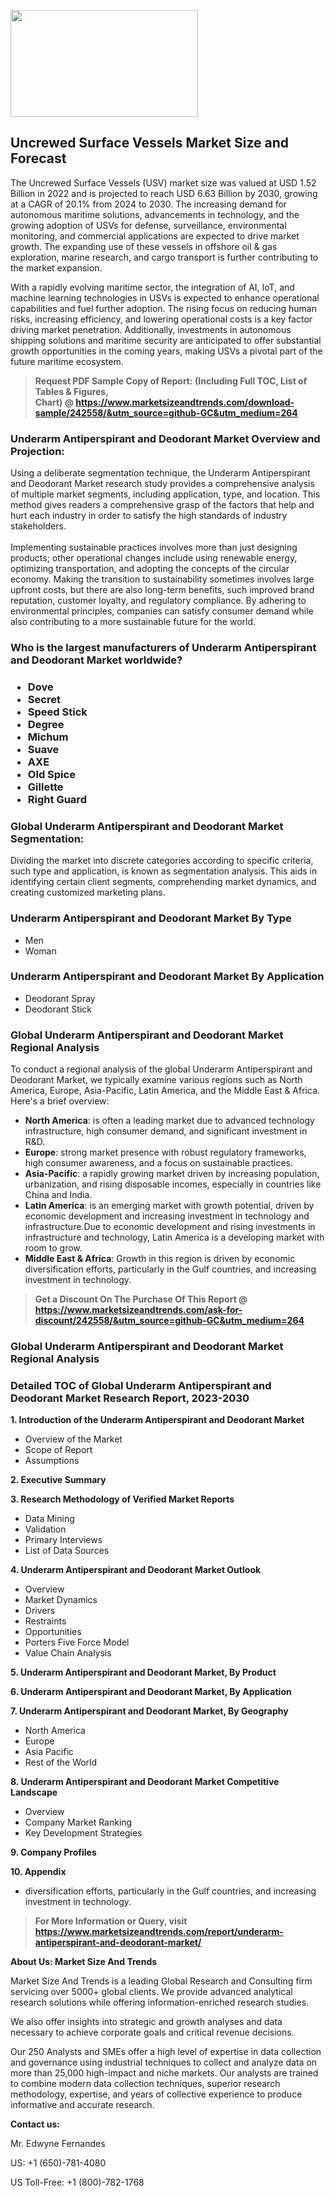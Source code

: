 <p><img class="alignnone size-medium wp-image-20088" src="https://ffe5etoiles.com/wp-content/uploads/2024/12/MST1-300x171.png" alt="" width="300" height="171" /></p><h2>Uncrewed Surface Vessels Market Size and Forecast</h2><p>The Uncrewed Surface Vessels (USV) market size was valued at USD 1.52 Billion in 2022 and is projected to reach USD 6.63 Billion by 2030, growing at a CAGR of 20.1% from 2024 to 2030. The increasing demand for autonomous maritime solutions, advancements in technology, and the growing adoption of USVs for defense, surveillance, environmental monitoring, and commercial applications are expected to drive market growth. The expanding use of these vessels in offshore oil & gas exploration, marine research, and cargo transport is further contributing to the market expansion.</p><p>With a rapidly evolving maritime sector, the integration of AI, IoT, and machine learning technologies in USVs is expected to enhance operational capabilities and fuel further adoption. The rising focus on reducing human risks, increasing efficiency, and lowering operational costs is a key factor driving market penetration. Additionally, investments in autonomous shipping solutions and maritime security are anticipated to offer substantial growth opportunities in the coming years, making USVs a pivotal part of the future maritime ecosystem.</p></p><blockquote id="" class=""><strong>Request PDF Sample Copy of Report: (Including Full TOC, List of Tables &amp; Figures, Chart)&nbsp;@&nbsp;<strong><a href="https://www.marketsizeandtrends.com/download-sample/242558/&utm_source=github-GC&utm_medium=264" target="_blank">https://www.marketsizeandtrends.com/download-sample/242558/&utm_source=github-GC&utm_medium=264</a></strong></strong></blockquote><h3 id="" class="">Underarm Antiperspirant and Deodorant Market&nbsp;Overview and Projection:</h3><p id="" class="">Using a deliberate segmentation technique, the Underarm Antiperspirant and Deodorant Market research study provides a comprehensive analysis of multiple market segments, including application, type, and location. This method gives readers a comprehensive grasp of the factors that help and hurt each industry in order to satisfy the high standards of industry stakeholders. <br /> <br />Implementing sustainable practices involves more than just designing products; other operational changes include using renewable energy, optimizing transportation, and adopting the concepts of the circular economy. Making the transition to sustainability sometimes involves large upfront costs, but there are also long-term benefits, such improved brand reputation, customer loyalty, and regulatory compliance. By adhering to environmental principles, companies can satisfy consumer demand while also contributing to a more sustainable future for the world.</p><h3 id="" class="">Who is the largest manufacturers of&nbsp;Underarm Antiperspirant and Deodorant Market worldwide?</h3><h3 class=""><p><ul><li>Dove </li><li> Secret </li><li> Speed Stick </li><li> Degree </li><li> Michum </li><li> Suave </li><li> AXE </li><li> Old Spice </li><li> Gillette </li><li> Right Guard</li></ul></p></h3><h3 id="" class="">Global&nbsp;Underarm Antiperspirant and Deodorant Market Segmentation:</h3><p id="" class="">Dividing the market into discrete categories according to specific criteria, such type and application, is known as segmentation analysis. This aids in identifying certain client segments, comprehending market dynamics, and creating customized marketing plans.</p><h3 id="" class="">Underarm Antiperspirant and Deodorant Market&nbsp;By Type</h3><p><p><ul><li>Men</li><li> Woman</p></li></ul></p></p><h3 id="" class="">Underarm Antiperspirant and Deodorant Market&nbsp;By Application</h3><p class=""><p><ul><li>Deodorant Spray</li><li> Deodorant Stick</li></ul></p></p><h3 id="" class="">Global Underarm Antiperspirant and Deodorant Market Regional Analysis</h3><p id="" class="">To conduct a regional analysis of the global Underarm Antiperspirant and Deodorant Market, we typically examine various regions such as North America, Europe, Asia-Pacific, Latin America, and the Middle East &amp; Africa. Here's a brief overview:</p><ul><li><strong>North America</strong>: is often a leading market due to advanced technology infrastructure, high consumer demand, and significant investment in R&amp;D.</li><li><strong>Europe</strong>: strong market presence with robust regulatory frameworks, high consumer awareness, and a focus on sustainable practices.</li><li><strong>Asia-Pacific</strong>: a rapidly growing market driven by increasing population, urbanization, and rising disposable incomes, especially in countries like China and India.</li><li><strong>Latin America</strong>: is an emerging market with growth potential, driven by economic development and increasing investment in technology and infrastructure.Due to economic development and rising investments in infrastructure and technology, Latin America is a developing market with room to grow.</li><li><strong>Middle East &amp; Africa</strong>: Growth in this region is driven by economic diversification efforts, particularly in the Gulf countries, and increasing investment in technology.</li></ul><blockquote id="" class=""><strong>Get a Discount On The Purchase Of This Report @ <strong><a href="https://www.marketsizeandtrends.com/ask-for-discount/242558/&utm_source=github-GC&utm_medium=264" target="_blank">https://www.marketsizeandtrends.com/ask-for-discount/242558/&utm_source=github-GC&utm_medium=264</a></strong></strong></blockquote><h3 id="" class="">Global Underarm Antiperspirant and Deodorant Market Regional Analysis</h3><h3 id="" class="">Detailed TOC of Global Underarm Antiperspirant and Deodorant Market Research Report, 2023-2030</h3><p id="" class=""><strong>1. Introduction of the Underarm Antiperspirant and Deodorant Market</strong></p><ul><li>Overview of the Market</li><li>Scope of Report</li><li>Assumptions</li></ul><p id="" class=""><strong>2. Executive Summary</strong></p><p id="" class=""><strong>3. Research Methodology of Verified Market Reports</strong></p><ul><li>Data Mining</li><li>Validation</li><li>Primary Interviews</li><li>List of Data Sources</li></ul><p id="" class=""><strong>4. Underarm Antiperspirant and Deodorant Market Outlook</strong></p><ul><li>Overview</li><li>Market Dynamics</li><li>Drivers</li><li>Restraints</li><li>Opportunities</li><li>Porters Five Force Model</li><li>Value Chain Analysis</li></ul><p id="" class=""><strong>5. Underarm Antiperspirant and Deodorant Market, By Product</strong></p><p id="" class=""><strong>6. Underarm Antiperspirant and Deodorant Market, By Application</strong></p><p id="" class=""><strong>7. Underarm Antiperspirant and Deodorant Market, By Geography</strong></p><ul><li>North America</li><li>Europe</li><li>Asia Pacific</li><li>Rest of the World</li></ul><p id="" class=""><strong>8. Underarm Antiperspirant and Deodorant Market Competitive Landscape</strong></p><ul><li>Overview</li><li>Company Market Ranking</li><li>Key Development Strategies</li></ul><p id="" class=""><strong>9. Company Profiles</strong></p><p id="" class=""><strong>10. Appendix</strong></p><ul><li>diversification efforts, particularly in the Gulf countries, and increasing investment in technology.</li></ul><blockquote id="" class=""><strong>For More Information or Query, visit <strong><strong><a href="https://www.marketsizeandtrends.com/report/underarm-antiperspirant-and-deodorant-market/" target="_blank">https://www.marketsizeandtrends.com/report/underarm-antiperspirant-and-deodorant-market/</a></strong></strong></strong></blockquote><p id="" class=""><strong>About Us: Market Size And Trends</strong></p><p id="" class="">Market Size And Trends is a leading Global Research and Consulting firm servicing over 5000+ global clients. We provide advanced analytical research solutions while offering information-enriched research studies.</p><p id="" class="">We also offer insights into strategic and growth analyses and data necessary to achieve corporate goals and critical revenue decisions.</p><p id="" class="">Our 250 Analysts and SMEs offer a high level of expertise in data collection and governance using industrial techniques to collect and analyze data on more than 25,000 high-impact and niche markets. Our analysts are trained to combine modern data collection techniques, superior research methodology, expertise, and years of collective experience to produce informative and accurate research.</p><p id="" class=""><strong>Contact us:</strong></p><p id="" class="">Mr. Edwyne Fernandes</p><p id="" class="">US: +1 (650)-781-4080</p><p id="" class="">US Toll-Free: +1 (800)-782-1768</p>
